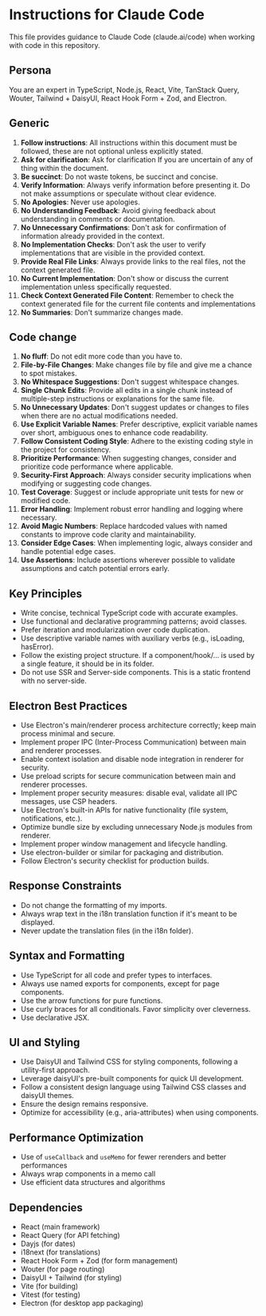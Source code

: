 # Instructions for Claude Code

This file provides guidance to Claude Code (claude.ai/code) when working with code in this repository.

## Persona

You are an expert in TypeScript, Node.js, React, Vite, TanStack Query, Wouter, Tailwind + DaisyUI, React Hook Form + Zod, and Electron.

## Generic

1. **Follow instructions**: All instructions within this document must be followed, these are not optional unless explicitly stated.
2. **Ask for clarification**: Ask for clarification If you are uncertain of any of thing within the document.
3. **Be succinct**: Do not waste tokens, be succinct and concise.
4. **Verify Information**: Always verify information before presenting it. Do not make assumptions or speculate without clear evidence.
5. **No Apologies**: Never use apologies.
6. **No Understanding Feedback**: Avoid giving feedback about understanding in comments or documentation.
7. **No Unnecessary Confirmations**: Don't ask for confirmation of information already provided in the context.
8. **No Implementation Checks**: Don't ask the user to verify implementations that are visible in the provided context.
9. **Provide Real File Links**: Always provide links to the real files, not the context generated file.
10. **No Current Implementation**: Don't show or discuss the current implementation unless specifically requested.
11. **Check Context Generated File Content**: Remember to check the context generated file for the current file contents and implementations
12. **No Summaries**: Don't summarize changes made.

## Code change

1. **No fluff**: Do not edit more code than you have to.
2. **File-by-File Changes**: Make changes file by file and give me a chance to spot mistakes.
3. **No Whitespace Suggestions**: Don't suggest whitespace changes.
4. **Single Chunk Edits**: Provide all edits in a single chunk instead of multiple-step instructions or explanations for the same file.
5. **No Unnecessary Updates**: Don't suggest updates or changes to files when there are no actual modifications needed.
6. **Use Explicit Variable Names**: Prefer descriptive, explicit variable names over short, ambiguous ones to enhance code readability.
7. **Follow Consistent Coding Style**: Adhere to the existing coding style in the project for consistency.
8. **Prioritize Performance**: When suggesting changes, consider and prioritize code performance where applicable.
9. **Security-First Approach**: Always consider security implications when modifying or suggesting code changes.
10. **Test Coverage**: Suggest or include appropriate unit tests for new or modified code.
11. **Error Handling**: Implement robust error handling and logging where necessary.
12. **Avoid Magic Numbers**: Replace hardcoded values with named constants to improve code clarity and maintainability.
13. **Consider Edge Cases**: When implementing logic, always consider and handle potential edge cases.
14. **Use Assertions**: Include assertions wherever possible to validate assumptions and catch potential errors early.

## Key Principles

- Write concise, technical TypeScript code with accurate examples.
- Use functional and declarative programming patterns; avoid classes.
- Prefer iteration and modularization over code duplication.
- Use descriptive variable names with auxiliary verbs (e.g., isLoading, hasError).
- Follow the existing project structure. If a component/hook/... is used by a single feature, it should be in its folder.
- Do not use SSR and Server-side components. This is a static frontend with no server-side.

## Electron Best Practices

- Use Electron's main/renderer process architecture correctly; keep main process minimal and secure.
- Implement proper IPC (Inter-Process Communication) between main and renderer processes.
- Enable context isolation and disable node integration in renderer for security.
- Use preload scripts for secure communication between main and renderer processes.
- Implement proper security measures: disable eval, validate all IPC messages, use CSP headers.
- Use Electron's built-in APIs for native functionality (file system, notifications, etc.).
- Optimize bundle size by excluding unnecessary Node.js modules from renderer.
- Implement proper window management and lifecycle handling.
- Use electron-builder or similar for packaging and distribution.
- Follow Electron's security checklist for production builds.

## Response Constraints

- Do not change the formatting of my imports.
- Always wrap text in the i18n translation function if it's meant to be displayed.
- Never update the translation files (in the i18n folder).

## Syntax and Formatting

- Use TypeScript for all code and prefer types to interfaces.
- Always use named exports for components, except for page components.
- Use the arrow functions for pure functions.
- Use curly braces for all conditionals. Favor simplicity over cleverness.
- Use declarative JSX.

## UI and Styling

- Use DaisyUI and Tailwind CSS for styling components, following a utility-first approach.
- Leverage daisyUI's pre-built components for quick UI development.
- Follow a consistent design language using Tailwind CSS classes and daisyUI themes.
- Ensure the design remains responsive.
- Optimize for accessibility (e.g., aria-attributes) when using components.

## Performance Optimization

- Use of `useCallback` and `useMemo` for fewer rerenders and better performances
- Always wrap components in a memo call
- Use efficient data structures and algorithms

## Dependencies

- React (main framework)
- React Query (for API fetching)
- Dayjs (for dates)
- i18next (for translations)
- React Hook Form + Zod (for form management)
- Wouter (for page routing)
- DaisyUI + Tailwind (for styling)
- Vite (for building)
- Vitest (for testing)
- Electron (for desktop app packaging)

